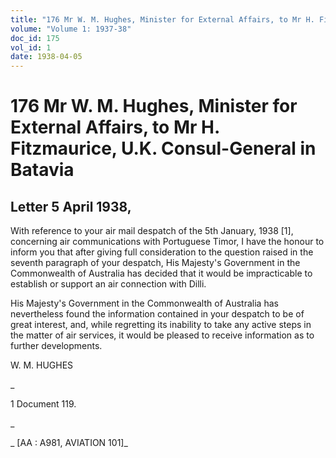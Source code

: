 ```yaml
---
title: "176 Mr W. M. Hughes, Minister for External Affairs, to Mr H. Fitzmaurice, U.K. Consul-General in Batavia"
volume: "Volume 1: 1937-38"
doc_id: 175
vol_id: 1
date: 1938-04-05
---
```


# 176 Mr W. M. Hughes, Minister for External Affairs, to Mr H. Fitzmaurice, U.K. Consul-General in Batavia

## Letter 5 April 1938,

With reference to your air mail despatch of the 5th January, 1938 [1], concerning air communications with Portuguese Timor, I have the honour to inform you that after giving full consideration to the question raised in the seventh paragraph of your despatch, His Majesty's Government in the Commonwealth of Australia has decided that it would be impracticable to establish or support an air connection with Dilli.

His Majesty's Government in the Commonwealth of Australia has nevertheless found the information contained in your despatch to be of great interest, and, while regretting its inability to take any active steps in the matter of air services, it would be pleased to receive information as to further developments.

W. M. HUGHES

_

1 Document 119.

_

_ [AA : A981, AVIATION 101]_
